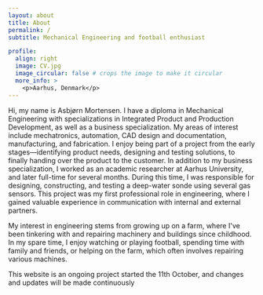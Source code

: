 ```yaml
---
layout: about
title: About
permalink: /
subtitle: Mechanical Engineering and football enthusiast

profile:
  align: right
  image: CV.jpg
  image_circular: false # crops the image to make it circular
  more_info: >
    <p>Aarhus, Denmark</p>
---
```


Hi, my name is Asbjørn Mortensen. I have a diploma in Mechanical Engineering with specializations in Integrated Product and Production Development, as well as a business specialization. My areas of interest include mechatronics, automation, CAD design and documentation, manufacturing, and fabrication. I enjoy being part of a project from the early stages—identifying product needs, designing and testing solutions, to finally handing over the product to the customer. In addition to my business specialization, I worked as an academic researcher at Aarhus University, and later full-time for several months. During this time, I was responsible for designing, constructing, and testing a deep-water sonde using several gas sensors. This project was my first professional role in engineering, where I gained valuable experience in communication with internal and external partners.

My interest in engineering stems from growing up on a farm, where I've been tinkering with and repairing machinery and buildings since childhood. In my spare time, I enjoy watching or playing football, spending time with family and friends, or helping on the farm, which often involves repairing various machines.

This website is an ongoing project started the 11th October, and changes and updates will be made continuously
